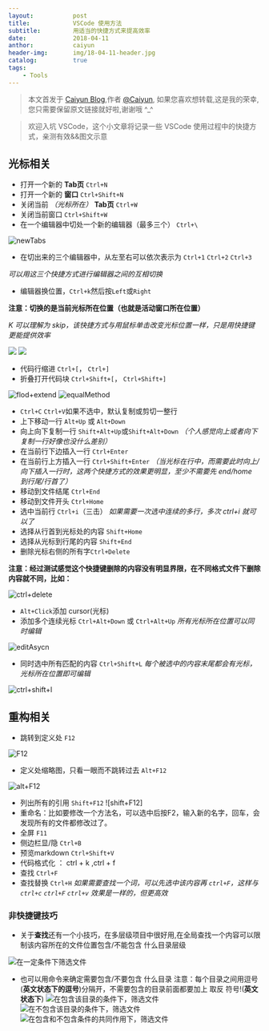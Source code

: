 ```yaml
---
layout:           post
title:            VSCode 使用方法
subtitle:         用适当的快捷方式来提高效率 
date:             2018-04-11
anthor:           caiyun
header-img:       img/18-04-11-header.jpg 	 
catalog:          true
tags:
    - Tools
---
```

> 本文首发于 [Caiyun Blog](http://agcaiyun.cn/ ),作者 [@Caiyun](https://github.com/Agcaiyun),  如果您喜欢想转载,这是我的荣幸,您只需要保留原文链接就好啦,谢谢哦 ^_^

> 欢迎入坑 VSCode，这个小文章将记录一些 VSCode 使用过程中的快捷方式，亲测有效&&图文示意

## 光标相关

* 打开一个新的 **Tab页**                    `Ctrl+N`
* 打开一个新的 **窗口**                     `Ctrl+Shift+N`
* 关闭当前 *（光标所在）*  **Tab页**           `Ctrl+W`
* 关闭当前窗口                              `Ctrl+Shift+W`
* 在一个编辑器中切处一个新的编辑器（最多三个） `Ctrl+\`

![newTabs](http://agcaiyun.compelcode.com/newTabs.png)
* 在切出来的三个编辑器中，从左至右可以依次表示为 `Ctrl+1` `Ctrl+2` `Ctrl+3`

*可以用这三个快捷方式进行编辑器之间的互相切换*
* 编辑器换位置，`Ctrl+k`然后按`Left`或`Right`

**注意：切换的是当前光标所在位置（也就是活动窗口所在位置）**

*K 可以理解为 skip，该快捷方式与用鼠标单击改变光标位置一样，只是用快捷键更能提供效率* 

![](http://agcaiyun.compelcode.com/skip01.png)
![](http://agcaiyun.compelcode.com/skip02.png)

* 代码行缩进    `Ctrl+[`， `Ctrl+]`
* 折叠打开代码块    `Ctrl+Shift+[`， `Ctrl+Shift+]`

![flod+extend](http://agcaiyun.compelcode.com/flod+extend.png)
![equalMethod](http://agcaiyun.compelcode.com/equalMethod.png)

* `Ctrl+C` `Ctrl+V`如果不选中，默认复制或剪切一整行
* 上下移动一行   `Alt+Up` 或 `Alt+Down`
* 向上向下复制一行   `Shift+Alt+Up`或`Shift+Alt+Down`
*（个人感觉向上或者向下复制一行好像也没什么差别）*
* 在当前行下边插入一行  `Ctrl+Enter`
* 在当前行上方插入一行  `Ctrl+Shift+Enter`
*（当光标在行中，而需要此时向上/向下插入一行时，这两个快捷方式的效果更明显，至少不需要先 end/home 到行尾/行首了）*
* 移动到文件结尾    `Ctrl+End`
* 移动到文件开头    `Ctrl+Home`
* 选中当前行    `Ctrl+i`（三击）
*如果需要一次选中连续的多行，多次 ctrl+i 就可以了*
* 选择从行首到光标处的内容  `Shift+Home`
* 选择从光标到行尾的内容    `Shift+End`
* 删除光标右侧的所有字`Ctrl+Delete`

**注意：经过测试感觉这个快捷键删除的内容没有明显界限，在不同格式文件下删除内容就不同，比如：**

![ctrl+delete](http://agcaiyun.compelcode.com/ctrl+delete.png)

* `Alt+Click`添加 cursor(光标)
* 添加多个连续光标  `Ctrl+Alt+Down` 或 `Ctrl+Alt+Up`
*所有光标所在位置可以同时编辑*

![editAsycn](http://agcaiyun.compelcode.com/editAsycn.png)

* 同时选中所有匹配的内容 `Ctrl+Shift+L`
*每个被选中的内容末尾都会有光标，光标所在位置即可编辑*

![ctrl+shift+l](http://agcaiyun.compelcode.com/ctrl+shift+l.png)

## 重构相关

* 跳转到定义处      `F12`

![F12](http://agcaiyun.compelcode.com/F12.png)

* 定义处缩略图，只看一眼而不跳转过去    `Alt+F12`

![alt+F12](http://agcaiyun.compelcode.com/alt+F12.png)

* 列出所有的引用        `Shift+F12`
![shift+F12]
* 重命名：比如要修改一个方法名，可以选中后按F2，输入新的名字，回车，会发现所有的文件都修改过了。
* 全屏      `F11`
* 侧边栏显/隐       `Ctrl+B`
* 预览markdown      `Ctrl+Shift+V`
* 代码格式化  ： ctrl + k ,ctrl + f
* 查找 `Ctrl+F`
* 查找替换 `Ctrl+H`
*如果需要查找一个词，可以先选中该内容再 `ctrl+F`，这样与 `ctrl+c` `ctrl+F` `ctrl+v` 效果是一样的，但更高效*

### 非快捷键技巧
* 关于**查找**还有一个小技巧，在多层级项目中很好用,在全局查找一个内容可以限制该内容所在的文件位置包含/不能包含 什么目录层级

![在一定条件下筛选文件](http://agcaiyun.compelcode.com/find.png)

* 也可以用命令来确定需要包含/不要包含 什么目录
注意：每个目录之间用逗号(**英文状态下的逗号**)分隔开，不需要包含的目录前面都要加上 取反 符号!(**英文状态下**)
![在包含该目录的条件下，筛选文件](http://agcaiyun.compelcode.com/include.png)
![在不包含该目录的条件下，筛选文件](http://agcaiyun.compelcode.com/exclude.png)
![在包含和不包含条件的共同作用下，筛选文件](http://agcaiyun.compelcode.com/both.png)


